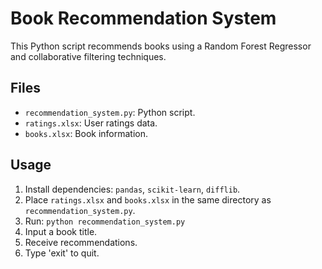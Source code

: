 # Book Recommendation System

This Python script recommends books using a Random Forest Regressor and collaborative filtering techniques.

## Files

* `recommendation_system.py`: Python script.
* `ratings.xlsx`: User ratings data.
* `books.xlsx`: Book information.

## Usage

1.  Install dependencies: `pandas`, `scikit-learn`, `difflib`.
2.  Place `ratings.xlsx` and `books.xlsx` in the same directory as `recommendation_system.py`.
3.  Run: `python recommendation_system.py`
4.  Input a book title.
5.  Receive recommendations.
6.  Type 'exit' to quit.
